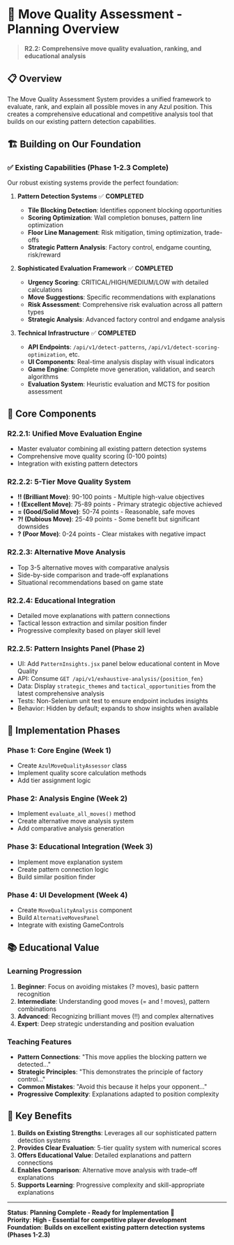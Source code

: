 # 🎯 Move Quality Assessment - Planning Overview

> **R2.2: Comprehensive move quality evaluation, ranking, and educational analysis**

## 📋 **Overview**

The Move Quality Assessment System provides a unified framework to evaluate, rank, and explain all possible moves in any Azul position. This creates a comprehensive educational and competitive analysis tool that builds on our existing pattern detection capabilities.

## 🏗️ **Building on Our Foundation**

### **✅ Existing Capabilities (Phase 1-2.3 Complete)**
Our robust existing systems provide the perfect foundation:

1. **Pattern Detection Systems** ✅ **COMPLETED**
   - **Tile Blocking Detection**: Identifies opponent blocking opportunities
   - **Scoring Optimization**: Wall completion bonuses, pattern line optimization
   - **Floor Line Management**: Risk mitigation, timing optimization, trade-offs
   - **Strategic Pattern Analysis**: Factory control, endgame counting, risk/reward

2. **Sophisticated Evaluation Framework** ✅ **COMPLETED**
   - **Urgency Scoring**: CRITICAL/HIGH/MEDIUM/LOW with detailed calculations
   - **Move Suggestions**: Specific recommendations with explanations
   - **Risk Assessment**: Comprehensive risk evaluation across all pattern types
   - **Strategic Analysis**: Advanced factory control and endgame analysis

3. **Technical Infrastructure** ✅ **COMPLETED**
   - **API Endpoints**: `/api/v1/detect-patterns`, `/api/v1/detect-scoring-optimization`, etc.
   - **UI Components**: Real-time analysis display with visual indicators
   - **Game Engine**: Complete move generation, validation, and search algorithms
   - **Evaluation System**: Heuristic evaluation and MCTS for position assessment

## 🎯 **Core Components**

### **R2.2.1: Unified Move Evaluation Engine**
- Master evaluator combining all existing pattern detection systems
- Comprehensive move quality scoring (0-100 points)
- Integration with existing pattern detectors

### **R2.2.2: 5-Tier Move Quality System**
- **!! (Brilliant Move)**: 90-100 points - Multiple high-value objectives
- **! (Excellent Move)**: 75-89 points - Primary strategic objective achieved
- **= (Good/Solid Move)**: 50-74 points - Reasonable, safe moves
- **?! (Dubious Move)**: 25-49 points - Some benefit but significant downsides
- **? (Poor Move)**: 0-24 points - Clear mistakes with negative impact

### **R2.2.3: Alternative Move Analysis**
- Top 3-5 alternative moves with comparative analysis
- Side-by-side comparison and trade-off explanations
- Situational recommendations based on game state

### **R2.2.4: Educational Integration**
- Detailed move explanations with pattern connections
- Tactical lesson extraction and similar position finder
- Progressive complexity based on player skill level

### **R2.2.5: Pattern Insights Panel (Phase 2)**
- UI: Add `PatternInsights.jsx` panel below educational content in Move Quality
- API: Consume `GET /api/v1/exhaustive-analysis/{position_fen}`
- Data: Display `strategic_themes` and `tactical_opportunities` from the latest comprehensive analysis
- Tests: Non-Selenium unit test to ensure endpoint includes insights
- Behavior: Hidden by default; expands to show insights when available

## 🚀 **Implementation Phases**

### **Phase 1: Core Engine (Week 1)**
- Create `AzulMoveQualityAssessor` class
- Implement quality score calculation methods
- Add tier assignment logic

### **Phase 2: Analysis Engine (Week 2)**
- Implement `evaluate_all_moves()` method
- Create alternative move analysis system
- Add comparative analysis generation

### **Phase 3: Educational Integration (Week 3)**
- Implement move explanation system
- Create pattern connection logic
- Build similar position finder

### **Phase 4: UI Development (Week 4)**
- Create `MoveQualityAnalysis` component
- Build `AlternativeMovesPanel`
- Integrate with existing GameControls

## 📚 **Educational Value**

### **Learning Progression**
1. **Beginner**: Focus on avoiding mistakes (? moves), basic pattern recognition
2. **Intermediate**: Understanding good moves (= and ! moves), pattern combinations
3. **Advanced**: Recognizing brilliant moves (!!) and complex alternatives
4. **Expert**: Deep strategic understanding and position evaluation

### **Teaching Features**
- **Pattern Connections**: "This move applies the blocking pattern we detected..."
- **Strategic Principles**: "This demonstrates the principle of factory control..."
- **Common Mistakes**: "Avoid this because it helps your opponent..."
- **Progressive Complexity**: Explanations adapted to position complexity

## 🎯 **Key Benefits**

1. **Builds on Existing Strengths**: Leverages all our sophisticated pattern detection systems
2. **Provides Clear Evaluation**: 5-tier quality system with numerical scores
3. **Offers Educational Value**: Detailed explanations and pattern connections
4. **Enables Comparison**: Alternative move analysis with trade-off explanations
5. **Supports Learning**: Progressive complexity and skill-appropriate explanations

---

**Status**: **Planning Complete - Ready for Implementation** 🚀  
**Priority**: **High - Essential for competitive player development**  
**Foundation**: **Builds on excellent existing pattern detection systems (Phases 1-2.3)** 